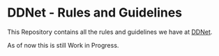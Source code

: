 # DDNet - Rules and Guidelines

This Repository contains all the rules and guidelines we have at [DDNet](https://ddnet.org).


As of now this is still Work in Progress.
